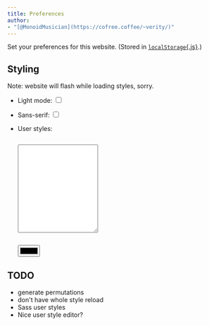 ```yaml
---
title: Preferences
author:
- "[@MonoidMusician](https://cofree.coffee/~verity/)"
---
```


Set your preferences for this website.
(Stored in [`localStorage`{.js}](https://developer.mozilla.org/en-US/docs/Web/API/Window/localStorage).)

## Styling

Note: website will flash while loading styles, sorry.

- Light mode:
  <input type="checkbox" id="light" value="light">

- Sans-serif:
  <input type="checkbox" id="sans" value="sans">

- User styles:
  <div class="sourceCode css"><pre><code><textarea id="user" style="min-height: 200px"></textarea></code></pre></div>
  <input id="color" type="color"></input>

<script>
var els = document.querySelectorAll('input[type="checkbox"][value]');
console.log(els);

var oldLoadStyle = loadStyle;
loadStyle = function shimmedLoadStyle(...args) {
  oldLoadStyle(...args);
  var style_choice = getStyle();
  Array.prototype.forEach.call(els, el => {
    el.checked = !!style_choice[el.value];
  });
}
var style_choice = getStyle();
Array.prototype.forEach.call(els, el => {
  el.checked = !!style_choice[el.value];
  console.log(style_choice, el.value, el.checked);
  el.onchange = function() {
    var style = getStyle();
    Array.prototype.forEach.call(els, el => {
      style[el.value] = el.checked;
    });
    loadStyle(style);
  };
});

var user = document.querySelector('textarea#user');
user.value = style_choice['user'] || "";
user.onchange = function() {
  var style = getStyle();
  style['user'] = user.value;
  loadStyle(style);
}

var color = document.querySelector('input#color');
color.addEventListener('input', (e) => {
  user.setRangeText(color.value);
  var style = getStyle();
  style['user'] = user.value;
  loadStyle(style);
});
</script>

## TODO
- generate permutations
- don't have whole style reload
- Sass user styles
- Nice user style editor?
